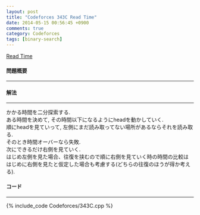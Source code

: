 ```yaml
---
layout: post
title: "Codeforces 343C Read Time"
date: 2014-05-15 00:56:45 +0900
comments: true
category: Codeforces
tags: [binary-search]
---
```


[Read Time](http://codeforces.com/problemset/problem/343/C)

#### 問題概要

****

#### 解法

****

かかる時間を二分探索する.  
ある時間を決めて, その時間以下になるようにheadを動かしていく.  
順にheadを見ていって, 左側にまだ読み取ってない場所があるならそれを読み取る.  
そのとき時間オーバーなら失敗.  
次にできるだけ右側を見ていく.  
はじめ左側を見た場合、往復を挟むので順に右側を見ていく時の時間の比較は  
はじめに右側を見たと仮定した場合も考慮する(どちらの往復のほうが得か考える).  

#### コード

****

{% include_code Codeforces/343C.cpp %}
